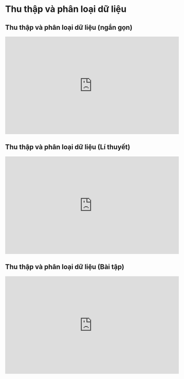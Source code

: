# Thu thập và phân loại dữ liệu
## Thu thập và phân loại dữ liệu (ngắn gọn)
<iframe width="560" height="315" src="https://www.youtube.com/embed/2yNp7TAOcxY?si=yiN6kyht664CPzrv" title="YouTube video player" frameborder="0" allow="accelerometer; autoplay; clipboard-write; encrypted-media; gyroscope; picture-in-picture; web-share" referrerpolicy="strict-origin-when-cross-origin" allowfullscreen></iframe>

## Thu thập và phân loại dữ liệu (Lí thuyết)
<iframe width="560" height="315" src="https://www.youtube.com/embed/7UNk43LpGe0?si=viUH5g-Gz3LjutFd" title="YouTube video player" frameborder="0" allow="accelerometer; autoplay; clipboard-write; encrypted-media; gyroscope; picture-in-picture; web-share" referrerpolicy="strict-origin-when-cross-origin" allowfullscreen></iframe>

## Thu thập và phân loại dữ liệu (Bài tập)
<iframe width="560" height="315" src="https://www.youtube.com/embed/DreU0b_Sa5E?si=nFS-95iix-qdwhK5" title="YouTube video player" frameborder="0" allow="accelerometer; autoplay; clipboard-write; encrypted-media; gyroscope; picture-in-picture; web-share" referrerpolicy="strict-origin-when-cross-origin" allowfullscreen></iframe>
